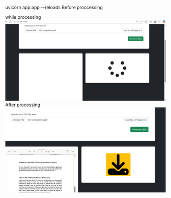 uvicorn app:app --reloads
Before proccessing

while processing
![alt text](image.png)
After processing
![alt text](image-1.png)